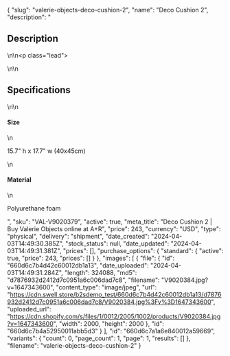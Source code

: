 {
  "slug": "valerie-objects-deco-cushion-2",
  "name": "Deco Cushion 2",
  "description": "<h2>Description</h2>\n<!-- split -->\n<p class=\"lead\"> </p>\n<!-- split -->\n<h2>Specifications</h2>\n<!-- split -->\n<h4>Size</h4>\n<p>15.7\" h x 17.7\" w (40x45cm)</p>\n<h4>Material</h4>\n<p>Polyurethane foam</p>",
  "sku": "VAL-V9020379",
  "active": true,
  "meta_title": "Deco Cushion 2 | Buy Valerie Objects online at A+R",
  "price": 243,
  "currency": "USD",
  "type": "physical",
  "delivery": "shipment",
  "date_created": "2024-04-03T14:49:30.385Z",
  "stock_status": null,
  "date_updated": "2024-04-03T14:49:31.381Z",
  "prices": [],
  "purchase_options": {
    "standard": {
      "active": true,
      "price": 243,
      "prices": []
    }
  },
  "images": [
    {
      "file": {
        "id": "660d6c7b4d42c60012db1a13",
        "date_uploaded": "2024-04-03T14:49:31.284Z",
        "length": 324088,
        "md5": "d7876932d2412d7c0951a6c006dad7c8",
        "filename": "V9020384.jpg?v=1647343600",
        "content_type": "image/jpeg",
        "url": "https://cdn.swell.store/b2sdemo_test/660d6c7b4d42c60012db1a13/d7876932d2412d7c0951a6c006dad7c8/V9020384.jpg%3Fv%3D1647343600",
        "uploaded_url": "https://cdn.shopify.com/s/files/1/0012/2005/1002/products/V9020384.jpg?v=1647343600",
        "width": 2000,
        "height": 2000
      },
      "id": "660d6c7b4a52950011abb5d3"
    }
  ],
  "id": "660d6c7a1a6e840012a59669",
  "variants": {
    "count": 0,
    "page_count": 1,
    "page": 1,
    "results": []
  },
  "filename": "valerie-objects-deco-cushion-2"
}